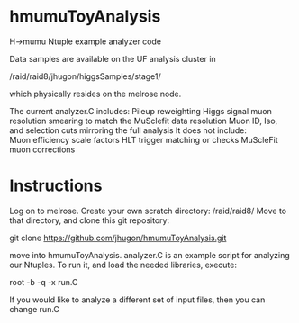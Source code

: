 hmumuToyAnalysis
================

H->mumu Ntuple example analyzer code

Data samples are available on the UF analysis cluster in

/raid/raid8/jhugon/higgsSamples/stage1/

which physically resides on the melrose node.

The current analyzer.C includes:
  Pileup reweighting
  Higgs signal muon resolution smearing to match the MuSclefit data resolution
  Muon ID, Iso, and selection cuts mirroring the full analysis
It does not include:  
  Muon efficiency scale factors
  HLT trigger matching or checks
  MuScleFit muon corrections

Instructions
============

Log on to melrose.  Create your own scratch directory: /raid/raid8/<username>
Move to that directory, and clone this git repository:

git clone https://github.com/jhugon/hmumuToyAnalysis.git

move into hmumuToyAnalysis.  analyzer.C is an example script for analyzing our Ntuples.  To run it, and load the needed libraries, execute:

root -b -q -x run.C

If you would like to analyze a different set of input files, then you can change run.C
